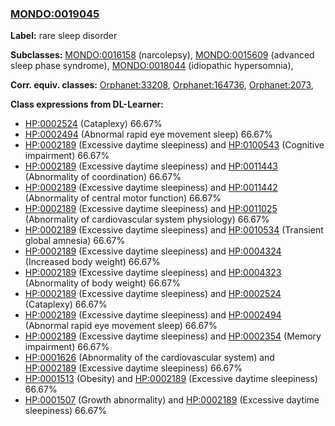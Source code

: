 
### [MONDO:0019045](http://purl.obolibrary.org/obo/MONDO_0019045)
**Label:** rare sleep disorder

**Subclasses:** [MONDO:0016158](http://purl.obolibrary.org/obo/MONDO_0016158) (narcolepsy), [MONDO:0015609](http://purl.obolibrary.org/obo/MONDO_0015609) (advanced sleep phase syndrome), [MONDO:0018044](http://purl.obolibrary.org/obo/MONDO_0018044) (idiopathic hypersomnia), 

**Corr. equiv. classes:** [Orphanet:33208](http://www.orpha.net/ORDO/Orphanet_33208), [Orphanet:164736](http://www.orpha.net/ORDO/Orphanet_164736), [Orphanet:2073](http://www.orpha.net/ORDO/Orphanet_2073), 

**Class expressions from DL-Learner:**

- [HP:0002524](http://purl.obolibrary.org/obo/HP_0002524) (Cataplexy) 66.67%
- [HP:0002494](http://purl.obolibrary.org/obo/HP_0002494) (Abnormal rapid eye movement sleep) 66.67%
- [HP:0002189](http://purl.obolibrary.org/obo/HP_0002189) (Excessive daytime sleepiness) and [HP:0100543](http://purl.obolibrary.org/obo/HP_0100543) (Cognitive impairment) 66.67%
- [HP:0002189](http://purl.obolibrary.org/obo/HP_0002189) (Excessive daytime sleepiness) and [HP:0011443](http://purl.obolibrary.org/obo/HP_0011443) (Abnormality of coordination) 66.67%
- [HP:0002189](http://purl.obolibrary.org/obo/HP_0002189) (Excessive daytime sleepiness) and [HP:0011442](http://purl.obolibrary.org/obo/HP_0011442) (Abnormality of central motor function) 66.67%
- [HP:0002189](http://purl.obolibrary.org/obo/HP_0002189) (Excessive daytime sleepiness) and [HP:0011025](http://purl.obolibrary.org/obo/HP_0011025) (Abnormality of cardiovascular system physiology) 66.67%
- [HP:0002189](http://purl.obolibrary.org/obo/HP_0002189) (Excessive daytime sleepiness) and [HP:0010534](http://purl.obolibrary.org/obo/HP_0010534) (Transient global amnesia) 66.67%
- [HP:0002189](http://purl.obolibrary.org/obo/HP_0002189) (Excessive daytime sleepiness) and [HP:0004324](http://purl.obolibrary.org/obo/HP_0004324) (Increased body weight) 66.67%
- [HP:0002189](http://purl.obolibrary.org/obo/HP_0002189) (Excessive daytime sleepiness) and [HP:0004323](http://purl.obolibrary.org/obo/HP_0004323) (Abnormality of body weight) 66.67%
- [HP:0002189](http://purl.obolibrary.org/obo/HP_0002189) (Excessive daytime sleepiness) and [HP:0002524](http://purl.obolibrary.org/obo/HP_0002524) (Cataplexy) 66.67%
- [HP:0002189](http://purl.obolibrary.org/obo/HP_0002189) (Excessive daytime sleepiness) and [HP:0002494](http://purl.obolibrary.org/obo/HP_0002494) (Abnormal rapid eye movement sleep) 66.67%
- [HP:0002189](http://purl.obolibrary.org/obo/HP_0002189) (Excessive daytime sleepiness) and [HP:0002354](http://purl.obolibrary.org/obo/HP_0002354) (Memory impairment) 66.67%
- [HP:0001626](http://purl.obolibrary.org/obo/HP_0001626) (Abnormality of the cardiovascular system) and [HP:0002189](http://purl.obolibrary.org/obo/HP_0002189) (Excessive daytime sleepiness) 66.67%
- [HP:0001513](http://purl.obolibrary.org/obo/HP_0001513) (Obesity) and [HP:0002189](http://purl.obolibrary.org/obo/HP_0002189) (Excessive daytime sleepiness) 66.67%
- [HP:0001507](http://purl.obolibrary.org/obo/HP_0001507) (Growth abnormality) and [HP:0002189](http://purl.obolibrary.org/obo/HP_0002189) (Excessive daytime sleepiness) 66.67%


